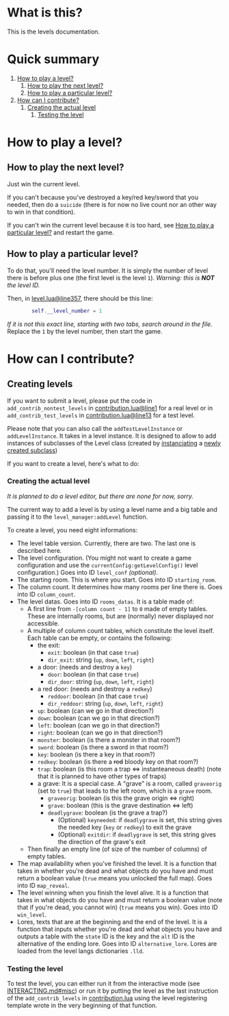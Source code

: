 # What is this?
This is the levels documentation.

# Quick summary
1. [How to play a level?](#how-to-play-a-level)
   1. [How to play the next level?](#how-to-play-the-next-level)
   2. [How to play a particular level?](#how-to-play-a-particular-level)
2. [How can I contribute?](#how-can-i-contribute)
   1. [Creating the actual level](#creating-the-actual-level)
      1. [Testing the level](#testing-the-level)

# How to play a level?

## How to play the next level?
Just win the current level.

If you can't because you've destroyed a key/red key/sword that you needed, then do a `suicide` \(there is for now no live count nor an other way to win in that condition).

If you can't win the current level because it is too hard, see [How to play a particular level?](#how-to-play-a-particular-level) and restart the game.

## How to play a particular level?
To do that, you'll need the level number. It is simply the number of level there is before plus one \(the first level is the level `1`). *Warning: this is **NOT** the level ID.*

Then, in [level.lua@line357](/level.lua#L357), there should be this line:
```lua
		self.__level_number = 1
```
*If it is not this exact line, starting with two tabs, search around in the file.*
Replace the `1` by the level number, then start the game.

# How can I contribute?

## Creating levels
If you want to submit a level, please put the code in `add_contrib_nontest_levels` in [contribution.lua@line1](/contribution.lua#L1) for a real level or in `add_contrib_test_levels` in [contribution.lua@line13](/contribution.lua#L13) for a test level.

Please note that you can also call the `addTestLevelInstance` or `addLevelInstance`.
It takes in a level instance. It is designed to allow to add instances of subclasses of the Level class \(created by [instanciating](class.md#instanciate-a-class) a [newly created subclass](class.md#creating-a-subclass))

If you want to create a level, here's what to do:
### Creating the actual level
*It is planned to do a level editor, but there are none for now, sorry.*

The current way to add a level is by using a level name and a big table and passing it to the `level_manager:addLevel` function.

To create a level, you need eight informations:
- The level table version. Currently, there are two. The last one is described here.
- The level configuration. \(You might not want to create a game configuration and use the `currentConfig:getLevelConfig()` level configuration.) Goes into ID `level_conf` *\(optional)*.
- The starting room. This is where you start. Goes into ID `starting_room`.
- The column count. It determines how many rooms per line there is. Goes into ID `column_count`.
- The level datas. Goes into ID `rooms_datas`. It is a table made of:
  - A first line from `-[column count - 1]` to `0` made of empty tables. These are internally rooms, but are \(normally) never displayed nor accessible.
  - A multiple of column count tables, which constitute the level itself. Each table can be empty, or contains the following:
    - the exit:
      - `exit`: boolean \(in that case `true`)
      - `dir_exit`: string \(`up`, `down`, `left`, `right`)
    - a door: \(needs and destroy a `key`)
      - `door`: boolean \(in that case `true`)
      - `dir_door`: string \(`up`, `down`, `left`, `right`)
    - a red door: \(needs and destroy a `redkey`)
        - `reddoor`: boolean \(in that case `true`)
        - `dir_reddoor`: string \(`up`, `down`, `left`, `right`)
    - `up`: boolean \(can we go in that direction?)
    - `down`: boolean \(can we go in that direction?)
    - `left`: boolean \(can we go in that direction?)
    - `right`: boolean \(can we go in that direction?)
    - `monster`: boolean \(is there a monster in that room?)
    - `sword`: boolean \(is there a sword in that room?)
    - `key`: boolean \(is there a key in that room?)
    - `redkey`: boolean \(is there a ~~red~~ bloody key on that room?)
    - `trap`: boolean \(is this room a trap <=> instanteaneous death) \(note that it is planned to have other types of traps)
    - a grave: It is a special case. A "grave" is a room, called `graveorig` \(set to `true`) that leads to the left room, which is a `grave` room.
      - `graveorig`: boolean \(is this the grave origin <=> right)
      - `grave`: boolean \(this is the grave destination <=> left)
      - `deadlygrave`: boolean \(is the grave a trap?)
        - \(Optional) `keyneeded`: if `deadlygrave` is set, this string gives the needed key \(`key` or `redkey`) to exit the grave
        - \(Optional) `exitdir`: if `deadlygrave` is set, this string gives the direction of the grave's exit
  - Then finally an empty line \(of size of the number of columns) of empty tables.
- The map availability when you've finished the level. It is a function that takes in whether you're dead and what objects do you have and must return a boolean value \(`true` means you unlocked the full map). Goes into ID `map_reveal`.
- The level winning when you finish the level alive. It is a function that takes in what objects do you have and must return a boolean value \(note that if you're dead, you cannot win) \(`true` means you win). Goes into ID `win_level`.
- Lores, texts that are at the beginning and the end of the level. It is a function that inputs whether you're dead and what objects you have and outputs a table with the `state` ID is the key and the `alt` ID is the alternative of the ending lore. Goes into ID `alternative_lore`. Lores are loaded from the level langs dictionaries `.lld`.

### Testing the level
To test the level, you can either run it from the interactive mode \(see [INTERACTING.md#misc](/INTERACTING.md#misc)) or run it by putting the level as the last instruction of the `add_contrib_levels` in [contribution.lua](/contribution.lua) using the level registering template wrote in the very beginning of that function.
